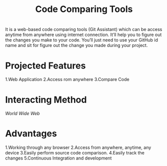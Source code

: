 #     <h1 align="center"> Code Comparing Tools <h1/>
It is a web-based code comparing tools (Git Assistant) which can be access anytime from anywhere using internet connection. It’ll help you to figure out the changes you make to your code. You’ll just need to use your GitHub id name and sit for figure out the change you made during your project. 
# Projected Features
1.Web Application
2.Access rom anywhere
3.Compare Code
# Interacting Method
*World Wide Web*
# Advantages
1.Working through any browser
2.Access from anywhere, anytime, any device
3.Easily perform  source code comparison.
4.Easily track the changes
5.Continuous Integration and development
